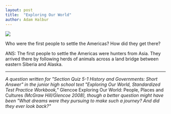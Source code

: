 ```yaml
---
layout: post
title:  "Exploring Our World"
author: Adam Halbur
---
```


![](https://c1.staticflickr.com/5/4887/46053156555_9faeba7b2d_h.jpg)

Who were the first people to settle the Americas? How did they get there?  

ANS: The first people to settle the Americas were hunters from Asia. They arrived there by following herds of animals across a land bridge between eastern Siberia and Alaska.  

--------------------------
*A question written for "Section Quiz 5-1 History and Governments: Short Answer" in the junior high school text "Exploring Our World, Standardized Test Practice Workbook,"* Glencoe Exploring Our World: People, Places and Cultures *(McGraw Hill/Glencoe 2008), though a better question might have been "What dreams were they pursuing to make such a journey? And did they ever look back?"*

